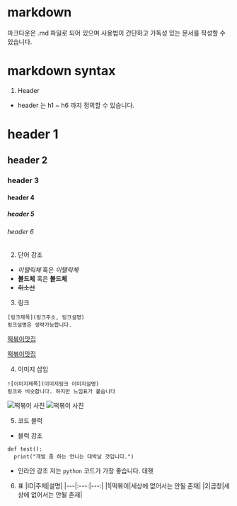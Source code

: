 # markdown
마크다운은 .md 파일로 되어 있으며 사용법이 간단하고 가독성 있는 문서를 작성할 수 있습니다.   

# markdown syntax
1. Header 
- header 는 h1 ~ h6 까지 정의할 수 있습니다. 
# header 1
## header 2
### header 3
#### header 4
##### header 5
###### header 6


2. 단어 강조
- *이탤릭체* 혹은 _이탤릭체_
- **볼드체** 혹은 __볼드체__
- ~~취소선~~


3. 링크
```
[링크제목](링크주소, 링크설명)
링크설명은 생략가능합니다.
```
[떡볶이맛집](https://www.google.com/maps?client=safari&sxsrf=ACYBGNTIM2dt70iZJcQJgMM28rHSLDmNQg:1578912335244&q=떡볶이맛집&uact=5&um=1&ie=UTF-8&sa=X&ved=0ahUKEwi1mL6hu4DnAhVtJaYKHZZtDV8Q_AUIDSgB)

[떡볶이맛집](https://www.google.com/maps?client=safari&sxsrf=ACYBGNTIM2dt70iZJcQJgMM28rHSLDmNQg:1578912335244&q=떡볶이맛집&uact=5&um=1&ie=UTF-8&sa=X&ved=0ahUKEwi1mL6hu4DnAhVtJaYKHZZtDV8Q_AUIDSgB, "떡볶이 맛집입니다.")


4. 이미지 삽입
```
![이미지제목](이미지링크 이미지설명)
링크와 비슷합니다. 하지만 느낌표가 붙습니다
```
![떡볶이 사진](https://t1.daumcdn.net/cfile/tistory/99B6C24C5CA6ACBD02)
![떡볶이 사진](https://t1.daumcdn.net/cfile/tistory/99B6C24C5CA6ACBD02 "떡볶이 사진이어라~")


5. 코드 블럭
- 블럭 강조
```
def test():
  print("개발 좀 하는 언니는 대박날 것입니다.")
```

- 인라인 강조
저는 ```python``` 코드가 가장 좋습니다. 데헷  


6. 표
|ID|주제|설명|
|---|:---:|---:|
|1|떡볶이|세상에 없어서는 안될 존재|
|2|곱창|세상에 없어서는 안될 존재|
